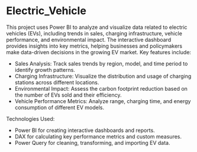 # Electric_Vehicle
This project uses Power BI to analyze and visualize data related to electric vehicles (EVs), including trends in sales, charging infrastructure, vehicle performance, and environmental impact. The interactive dashboard provides insights into key metrics, helping businesses and policymakers make data-driven decisions in the growing EV market.
Key features include:
- Sales Analysis: Track sales trends by region, model, and time period to identify growth patterns.
- Charging Infrastructure: Visualize the distribution and usage of charging stations across different locations.
- Environmental Impact: Assess the carbon footprint reduction based on the number of EVs sold and their efficiency.
- Vehicle Performance Metrics: Analyze range, charging time, and energy consumption of different EV models.

Technologies Used:
- Power BI for creating interactive dashboards and reports.
- DAX for calculating key performance metrics and custom measures.
- Power Query for cleaning, transforming, and importing EV data.
